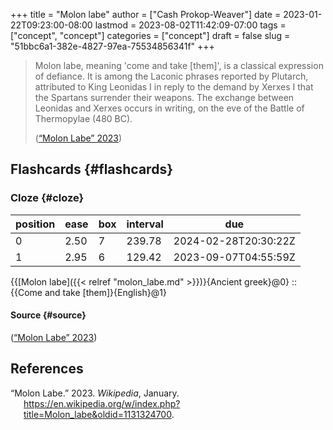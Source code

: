 +++
title = "Molon labe"
author = ["Cash Prokop-Weaver"]
date = 2023-01-22T09:23:00-08:00
lastmod = 2023-08-02T11:42:09-07:00
tags = ["concept", "concept"]
categories = ["concept"]
draft = false
slug = "51bbc6a1-382e-4827-97ea-75534856341f"
+++

> Molon labe, meaning 'come and take [them]', is a classical expression of defiance. It is among the Laconic phrases reported by Plutarch, attributed to King Leonidas I in reply to the demand by Xerxes I that the Spartans surrender their weapons. The exchange between Leonidas and Xerxes occurs in writing, on the eve of the Battle of Thermopylae (480 BC).
>
> (<a href="#citeproc_bib_item_1">“Molon Labe” 2023</a>)


## Flashcards {#flashcards}


### Cloze {#cloze}

| position | ease | box | interval | due                  |
|----------|------|-----|----------|----------------------|
| 0        | 2.50 | 7   | 239.78   | 2024-02-28T20:30:22Z |
| 1        | 2.95 | 6   | 129.42   | 2023-09-07T04:55:59Z |

{{[Molon labe]({{< relref "molon_labe.md" >}})}{Ancient greek}@0} :: {{Come and take [them]}{English}@1}


#### Source {#source}

(<a href="#citeproc_bib_item_1">“Molon Labe” 2023</a>)

## References

<style>.csl-entry{text-indent: -1.5em; margin-left: 1.5em;}</style><div class="csl-bib-body">
  <div class="csl-entry"><a id="citeproc_bib_item_1"></a>“Molon Labe.” 2023. <i>Wikipedia</i>, January. <a href="https://en.wikipedia.org/w/index.php?title=Molon_labe&oldid=1131324700">https://en.wikipedia.org/w/index.php?title=Molon_labe&#38;oldid=1131324700</a>.</div>
</div>

